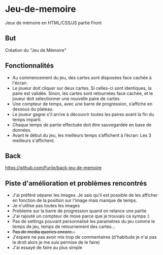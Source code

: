 # Jeu-de-memoire
Jeux de mémoire en HTML/CSS/JS partie Front

## But

Création du "Jeu de Mémoire"

## Fonctionnalités

* Au commencement du jeu, des cartes sont disposées face cachée à l'écran.
* Le joueur doit cliquer sur deux cartes. Si celles-ci sont identiques, la paire est
validée. Sinon, les cartes sont retournées face cachée, et le joueur doit sélectionner
une nouvelle paire de cartes.
* Une compteur de temps, avec une barre de progression, s’affiche en dessous du
plateau.
* Le joueur gagne s'il arrive à découvrir toutes les paires avant la fin du temps imparti.
* Chaque temps de partie effectuée doit être sauvegardée en base de données.
* Avant le début du jeu, les meilleurs temps s’affichent à l’écran: Les 3 meilleurs s'affichent.

## Back

https://github.com/Furiie/back-jeu-de-memoire

## Piste d'amélioration et problèmes rencontrés

* J'ai préféré séparer les images. Je sais qu'il est possible de les afficher en fonction de la position sur l'image mais manque de temps. 
* Je n'utilise pas toutes les images
* Probleme sur la barre de progression quand on relance une partie
* J'ai rajouté un compteur de move parce que je trouvais ca sympa :) 
* Pas de settings pouvant personnalisé les parametres du jeu comme le temps de jeu, temps de retournement des cartes... 
* ~~Pas de media queries encore...~~
* J'espere ne pas avoir mis trop de commentaires (d'habitude je n'ai pas le droit alors je me suis permise de le faire)
* J'ai essayé de faire au plus simple





